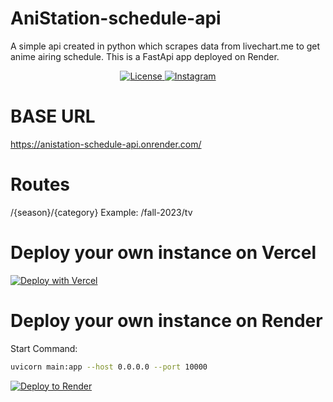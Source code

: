 # AniStation-schedule-api
A simple api created in python which scrapes data from livechart.me to get anime airing schedule.
This is a FastApi app deployed on Render.

<p align="center">
    <a href="https://github.com/Kawaki22/AniStation-schedule-api/blob/master/LICENSE">
    <img src="https://img.shields.io/badge/license-MIT-blue" alt="License">
  </a>
    <a href="https://www.instagram.com/pra_sidh_22/">
    <img src="https://img.shields.io/badge/instagram-pra__sidh__22-yellow" alt="Instagram">
  </a>
</p>

# BASE URL
https://anistation-schedule-api.onrender.com/

# Routes
/{season}/{category}
Example: /fall-2023/tv

# Deploy your own instance on Vercel
[![Deploy with Vercel](https://vercel.com/button)](https://vercel.com/new/clone?repository-url=https%3A%2F%2Fgithub.com%2FKawaki22%2FAniStation-schedule-api)

# Deploy your own instance on Render

Start Command:
```sh
uvicorn main:app --host 0.0.0.0 --port 10000
```

[![Deploy to Render](https://render.com/images/deploy-to-render-button.svg)](https://render.com/deploy?repo=https://github.com/Kawaki22/AniStation-schedule-api)
